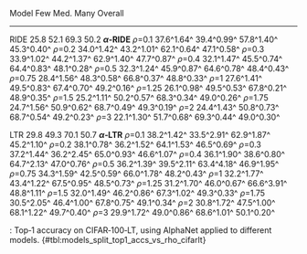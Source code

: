 Model                         Few            Med.            Many         Overall
-----------------  --------------  --------------  --------------  --------------
RIDE                         25.8            52.1            69.3            50.2
**_α_‑RIDE**
_ρ_=0.1                37.6^1.64^      39.4^0.99^      57.8^1.40^      45.3^0.40^
_ρ_=0.2                34.0^1.42^      43.2^1.01^      62.1^0.64^      47.1^0.58^
_ρ_=0.3                33.9^1.02^      44.2^1.37^      62.9^1.40^      47.7^0.87^
_ρ_=0.4                32.1^1.47^      45.5^0.74^      64.4^0.83^      48.1^0.28^
_ρ_=0.5                32.3^1.24^      45.9^0.87^      64.6^0.78^      48.4^0.43^
_ρ_=0.75               28.4^1.56^      48.3^0.58^      66.8^0.37^      48.8^0.33^
_ρ_=1                  27.6^1.41^      49.5^0.83^      67.4^0.70^      49.2^0.16^
_ρ_=1.25               26.1^0.98^      49.5^0.53^      67.8^0.21^      48.9^0.35^
_ρ_=1.5                25.2^1.11^      50.2^0.57^      68.3^0.34^      49.0^0.26^
_ρ_=1.75               24.7^1.56^      50.9^0.62^      68.7^0.49^      49.3^0.19^
_ρ_=2                  24.4^1.43^      50.8^0.73^      68.7^0.54^      49.2^0.23^
_ρ_=3                  22.1^1.30^      51.7^0.68^      69.3^0.44^      49.0^0.30^
<!--  -->
LTR                          29.8            49.3            70.1            50.7
**_α_‑LTR**
_ρ_=0.1                38.2^1.42^      33.5^2.91^      62.9^1.87^      45.2^1.10^
_ρ_=0.2                38.1^0.78^      36.2^1.52^      64.1^1.53^      46.5^0.69^
_ρ_=0.3                37.2^1.44^      36.2^2.45^      65.0^0.93^      46.6^1.07^
_ρ_=0.4                36.1^1.90^      38.6^0.80^      64.7^2.13^      47.0^0.76^
_ρ_=0.5                36.2^1.39^      39.5^2.11^      63.4^4.18^      46.9^1.95^
_ρ_=0.75               34.3^1.59^      42.5^0.59^      66.0^1.78^      48.2^0.43^
_ρ_=1                  32.2^1.77^      43.4^1.22^      67.5^0.95^      48.5^0.73^
_ρ_=1.25               31.2^1.70^      46.0^0.67^      66.6^3.91^      48.8^1.11^
_ρ_=1.5                32.0^1.49^      46.2^0.86^      67.3^1.02^      49.3^0.33^
_ρ_=1.75               30.5^2.05^      46.4^1.00^      67.8^0.75^      49.1^0.34^
_ρ_=2                  30.8^1.72^      47.5^1.00^      68.1^1.22^      49.7^0.40^
_ρ_=3                  29.9^1.72^      49.0^0.86^      68.6^1.01^      50.1^0.20^

: Top‑1 accuracy on CIFAR‑100‑LT, using AlphaNet applied to different models. {#tbl:models_split_top1_accs_vs_rho_cifarlt}
